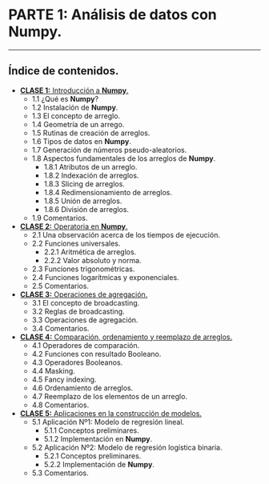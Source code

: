 # PARTE 1: Análisis de datos con Numpy.
---

## Índice de contenidos.
- [**CLASE 1:** Introducción a **Numpy**.](https://github.com/rquezadac/udd_data_analytics_lectures/blob/main/Seccion%201%20-%20Analisis%20de%20Datos%20con%20Numpy/clase_1_1.ipynb)
    - 1.1 ¿Qué es **Numpy**?
    - 1.2 Instalación de **Numpy**.
    - 1.3 El concepto de arreglo.
    - 1.4 Geometría de un arrego.
    - 1.5 Rutinas de creación de arreglos.
    - 1.6 Tipos de datos en **Numpy**.
    - 1.7 Generación de números pseudo-aleatorios.
    - 1.8 Aspectos fundamentales de los arreglos de **Numpy**.
        - 1.8.1 Atributos de un arreglo.
        - 1.8.2 Indexación de arreglos.
        - 1.8.3 Slicing de arreglos.
        - 1.8.4 Redimensionamiento de arreglos.
        - 1.8.5 Unión de arreglos.
        - 1.8.6 División de arreglos.
    - 1.9 Comentarios.
- [**CLASE 2:** Operatoria en **Numpy**.](https://github.com/rquezadac/udd_data_analytics_lectures/blob/main/Seccion%201%20-%20Analisis%20de%20Datos%20con%20Numpy/clase_1_2.ipynb)
    - 2.1 Una observación acerca de los tiempos de ejecución.
    - 2.2 Funciones universales.
        - 2.2.1 Aritmética de arreglos.
        - 2.2.2 Valor absoluto y norma.
    - 2.3 Funciones trigonométricas.
    - 2.4 Funciones logarítmicas y exponenciales.
    - 2.5 Comentarios.
- [**CLASE 3:** Operaciones de agregación.](https://github.com/rquezadac/udd_data_analytics_lectures/blob/main/Seccion%201%20-%20Analisis%20de%20Datos%20con%20Numpy/clase_1_3.ipynb)
    - 3.1 El concepto de broadcasting.
    - 3.2 Reglas de broadcasting.
    - 3.3 Operaciones de agregación.
    - 3.4 Comentarios.
- [**CLASE 4:** Comparación, ordenamiento y reemplazo de arreglos.](https://github.com/rquezadac/udd_data_analytics_lectures/blob/main/Seccion%201%20-%20Analisis%20de%20Datos%20con%20Numpy/clase_1_4.ipynb)
    - 4.1 Operadores de comparación.
    - 4.2 Funciones con resultado Booleano.
    - 4.3 Operadores Booleanos.
    - 4.4 Masking.
    - 4.5 Fancy indexing.
    - 4.6 Ordenamiento de arreglos.
    - 4.7 Reemplazo de los elementos de un arreglo.
    - 4.8 Comentarios.
- [**CLASE 5:** Aplicaciones en la construcción de modelos.](https://github.com/rquezadac/udd_data_analytics_lectures/blob/main/Seccion%201%20-%20Analisis%20de%20Datos%20con%20Numpy/clase_1_5.ipynb)
    - 5.1 Aplicación Nº1: Modelo de regresión lineal.
        - 5.1.1 Conceptos preliminares.
        - 5.1.2 Implementación en **Numpy**.
    - 5.2 Aplicación Nº2: Modelo de regresión logística binaria.
        - 5.2.1 Conceptos preliminares.
        - 5.2.2 Implementación de **Numpy**.
    - 5.3 Comentarios.